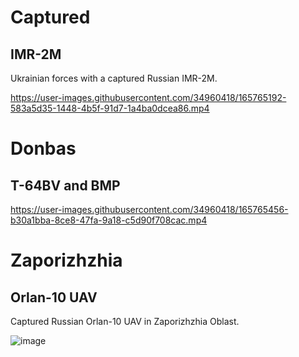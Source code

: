 # Captured

## IMR-2M

Ukrainian forces with a captured Russian IMR-2M.

https://user-images.githubusercontent.com/34960418/165765192-583a5d35-1448-4b5f-91d7-1a4ba0dcea86.mp4


# Donbas

## T-64BV and BMP

https://user-images.githubusercontent.com/34960418/165765456-b30a1bba-8ce8-47fa-9a18-c5d90f708cac.mp4


# Zaporizhzhia

## Orlan-10 UAV

Captured Russian Orlan-10 UAV in Zaporizhzhia Oblast. 

![image](https://user-images.githubusercontent.com/34960418/165764721-a207a3a8-c627-4398-aad6-6f82d09ec79b.png)


